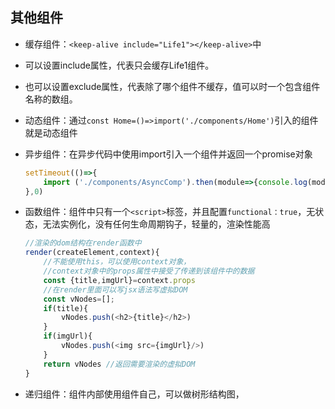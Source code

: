 ## 其他组件

- 缓存组件：`<keep-alive include="Life1"></keep-alive>`中
- 可以设置include属性，代表只会缓存Life1组件。
- 也可以设置exclude属性，代表除了哪个组件不缓存，值可以时一个包含组件名称的数组。



- 动态组件：通过`const Home=()=>import('./components/Home')`引入的组件就是动态组件

- 异步组件：在异步代码中使用import引入一个组件并返回一个promise对象

  ```javascript
  setTimeout(()=>{
      import ('./components/AsyncComp').then(module=>{console.log(module)})
  },0)
  ```

- 函数组件：组件中只有一个`<script>`标签，并且配置`functional：true`，无状态，无法实例化，没有任何生命周期钩子，轻量的，渲染性能高

  ```js
  //渲染的dom结构在render函数中
  render(createElement,context){
      //不能使用this，可以使用context对象，
      //context对象中的props属性中接受了传递到该组件中的数据
      const {title,imgUrl}=context.props
      //在render里面可以写jsx语法写虚拟DOM
      const vNodes=[];
      if(title){
          vNodes.push(<h2>{title}</h2>)
      }
      if(imgUrl){
          vNodes.push(<img src={imgUrl}/>)
      }
      return vNodes //返回需要渲染的虚拟DOM
  }
  ```

- 递归组件：组件内部使用组件自己，可以做树形结构图，

